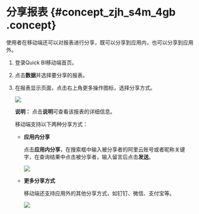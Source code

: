 # 分享报表 {#concept_zjh_s4m_4gb .concept}

使用者在移动端还可以对报表进行分享，既可以分享到应用内，也可以分享到应用外。

1.  登录Quick BI移动端首页。
2.  点击**数据**并选择要分享的报表。
3.  在报表显示页面，点击右上角更多操作图标，选择分享方式。

    ![](http://static-aliyun-doc.oss-cn-hangzhou.aliyuncs.com/assets/img/120361/156047861638145_zh-CN.png)

    **说明：** 点击**说明**可查看该报表的详细信息。

    移动端支持以下两种分享方式：

    -   **应用内分享** 

        点击**应用内分享**，在搜索框中输入被分享者的阿里云账号或者昵称关键字，在查询结果中点击被分享者，输入留言后点击**发送**。

        ![](http://static-aliyun-doc.oss-cn-hangzhou.aliyuncs.com/assets/img/120361/156047861638148_zh-CN.png)

    -   **更多分享方式** 

        移动端还支持应用外的其他分享方式，如钉钉、微信、支付宝等。

        ![](http://static-aliyun-doc.oss-cn-hangzhou.aliyuncs.com/assets/img/120361/156047861738149_zh-CN.png)


